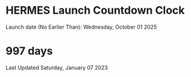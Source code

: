 # HERMES Launch Countdown Clock

Launch date (No Earlier Than): Wednesday, October 01 2025
# 997 days

Last Updated Saturday, January 07 2023